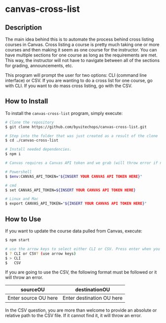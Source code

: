 # canvas-cross-list

## Description 

The main idea behind this is to automate the process behind cross listing courses in Canvas. Cross listing a course is pretty much taking one or more courses and then making it seem as one course for the instructor. You can have multiple sections for one course as long as the requirements are met. This way, the instructor will not have to navigate between all of the sections for grading, announcements, etc. 

This program will prompt the user for two options: CLI (command line interface) or CSV. If you are wanting to do a cross list for one course, go with CLI. If you want to do mass cross listing, go with the CSV.

## How to Install

To install the `canvas-cross-list` program, simply execute:

```sh
# Clone the repository
$ git clone https://github.com/byuitechops/canvas-cross-list.git

# Step into the folder that was just created as a result of the clone
$ cd ./canvas-cross-list

# Install needed dependencies.
$ npm i
```

```sh
# Canvas requires a Canvas API token and we grab (will throw error if not there) it from the environment variables.

# Powershell
$ $env:CANVAS_API_TOKEN="${INSERT YOUR CANVAS API TOKEN HERE}"

# cmd
$ set CANVAS_API_TOKEN=${INSERT YOUR CANVAS API TOKEN HERE}

# Linux and Mac
$ export CANVAS_API_TOKEN="${INSERT YOUR CANVAS API TOKEN HERE}"
```

## How to Use
If you want to update the course data pulled from Canvas, execute:
```sh
$ npm start

# use the arrow keys to select either CLI or CSV. Press enter when you are finished making your decision.
$ ? CLI or CSV? (use arrow keys)
$ > CLI
$   CSV
```

If you are going to use the CSV, the following format must be followed or it will throw an error.

| sourceOU | destinationOU |
|----------|---------------|
|Enter source OU here | Enter destination OU here |

In the CSV question, you are more than welcome to provide an absolute or relative path to the CSV file. If it cannot find it, it will throw an error.
